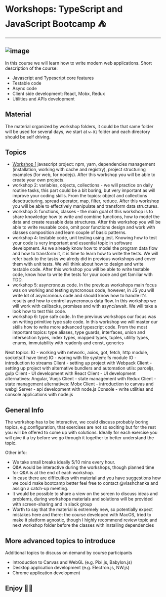# Workshops: TypeScript and JavaScript Bootcamp ⛺

---
![image](assets/logo.gif)
---

In this course we will learn how to write modern web applications. Short description of the course:

* Javascript and Typescript core features
* Testable code
* Async code
* Client side development:  React, Mobx, Redux 
* Utilities and APIs development

## Material

The material organized by workshop folders, it could be that same folder will be used for several days,
we start at `w-01` folder and each directory should be self driving.

## Topics

- [Workshop 1](src/w-01/README.md) javascript project: npm, yarn, dependencies management (installation, working with cache and registry), project structuring examples (for web, for nodejs). After this workshop you will be able to create your own projects.
- workshop 2: variables, objects, collections - we will practice on daily routine tasks, this part could be a bit boring, but very important as will improve your coding skills.
From the topics: object and collections desctructuring, spread operator, map, filter, reduce.
After this workshop you will be able to effectively manipulate and transform data structures.
- workshop 3: functions, classes - the main goal of this workshop is to share knowledge how to write and combine functions, how to model the data and create reusable data structures.
After this workshop you will be able to write reusable code, omit poor functions design and work with classes composition and learn couple of basic patterns.
- workshop 4: testable code, unit testing using jest. Knowing how to test your code is very important and essential topic in software development. As we already know how to model the program data flow and how to transform it, it is time to learn how to write the tests. We will refer back to the tasks we alredy did in previous workshops and cover them with unit tests. We will think about how to design and write testable code.
After this workshop you will be able to write testable code, know how to write the tests for your code and get familiar with TDD.
- workshop 5: asyncronous code. In the previous workshops main focus was on working and testing syncronous code, however, in JS you will write lot of asyncronous code and should know how to handle it's results and how to control asyncronous data flow. In this workshop we will work with callbacks, promises and with async/await. We will take a look how to test this code.
- workshop 6: type safe code. In the previous workshops our focus was on writing primitive type safe code. In this workshop we will master our skills how to write more advanced typescript code. From the most important topics: type aliases, type guards, interfaces, union and intersection types, index types, mapped types, tuples, utility types, enums, immutability with readonly and const, generics

Next topics:
IO - working with network:, axios, got, fetch, http module, sockets(if have time)
IO - woring with file system: fs module
IO - introduction to streams
Client - setting up project with Webpack
Client - setting up project with alternative bundlers and automation utils: parceljs, gulp
Client - UI development with React
Client - UI development alternatives: Angular, Vuejs
Client - state management with Redux
Client - state management alternatives: Mobx
Client - introduction to canvas and webgl
Server - api development with node.js
Console - write utilities and console applications with node.js


## General Info

The workshop has to be interactive, we could discuss probably boring topics, e.g.configuration,
that exercises are not so exciting but for the rest you will be offered to come up with solutions.
Ideally for each exercise you will give it a try before we go through it together to better understand the topic.

Other info:

- We take small breaks ideally 5/10 mins every hour.
- Q&A would be interactive during the workshops, though planned time for Q&A is at the end of each workshop.
- In case there are difficulties with material and you have suggestions how we could make bootcamp better feel free to contact @vlashchanka and assign a catch-up meeting.
- It would be possible to share a view on the screen to discuss ideas and problems, during workshops materials and solutions will be provided with screen-sharing and in slack group
- Worth to say that the material is extremely new, so potentially expect mistakes here and there:
the course developed with MacOS, tried to make it platform agnostic, though I highly recommend review topic and next workshop folder before the classes with installing dependencies


## More advanced topics to introduce

Additional topics to discuss on demand by course participants 

* Introduction to Canvas and WebGL (e.g. Pixi.js, Babylon.js)
* Desktop application development (e.g. Electron.js, NW.js)
* Chrome application development

## Enjoy 🥤🚀


